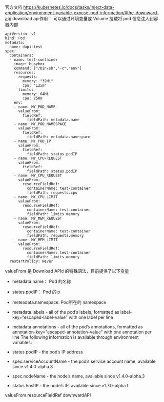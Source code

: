 官方文档 https://kubernetes.io/docs/tasks/inject-data-application/environment-variable-expose-pod-information/#the-downward-api
download api作用： 可以通过环境变量或 Volume 挂载将 pod 信息注入到容器内部
```
apiVersion: v1
kind: Pod
metadata:
  name: dapi-test
spec:
  containers:
  - name: test-container
    image: busybox
    command: ["/bin/sh","-c","env"]
    resources:
      requests:
        memory: "32Mi"
        cpu: "125m"
      limits:
        memory: 64Mi
        cpu: 250m       
    env:
    - name: MY_POD_NAME
      valueFrom:
        fieldRef:
          fieldPath: metadata.name
    - name: MY_POD_NAMESPACE
      valueFrom:
        fieldRef:
          fieldPath: metadata.namespace
    - name: MY_POD_IP
      valueFrom:
        fieldRef:
          fieldPath: status.podIP
    - name: MY_CPU-REQUEST
      valueFrom:
        fieldRef:
          fieldPath: status.podIP
    - name: MY_CPU_REQUEST
      valueFrom:
        resourceFieldRef:
          containerName: test-container
          fieldPath: requests.cpu
    - name: MY_CPU_LIMIT
      valueFrom:
        resourceFieldRef:
          containerName: test-container
          fieldPath: limits.memory
    - name: MY_MEM_REQUEST
      valueFrom:
        resourceFieldRef:
          containerName: test-container
          fieldPath: requests.memory
    - name: MY_MEM_LIMIT
      valueFrom:
        resourceFieldRef:
          containerName: test-container
          fieldPath: limits.memory
  restartPolicy: Never
```
valueFrom 是 Download APId 的特殊语法，目前提供了以下变量
- metadata.name：  Pod 的名称
- status.podIP： Pod 的ip
- meteadata.namespace: Pod所在的 namespace
- metadata.labels - all of the pod’s labels, formatted as label-key="escaped-label-value" with one label per line
- metadata.annotations - all of the pod’s annotations, formatted as annotation-key="escaped-annotation-value" with one annotation per line
The following information is available through environment variables:

- status.podIP - the pod’s IP address
- spec.serviceAccountName - the pod’s service account name, available since v1.4.0-alpha.3
- spec.nodeName - the node’s name, available since v1.4.0-alpha.3
- status.hostIP - the node’s IP, available since v1.7.0-alpha.1



valueFrom  resourceFieldRef  downwardAPI